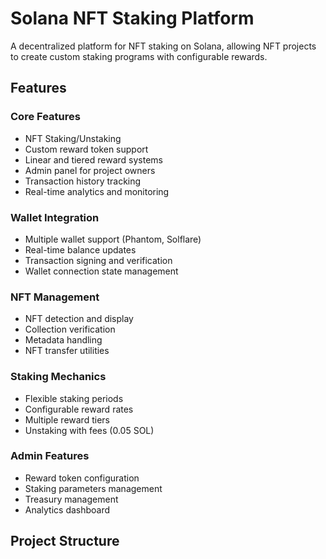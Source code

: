 # Solana NFT Staking Platform

A decentralized platform for NFT staking on Solana, allowing NFT projects to create custom staking programs with configurable rewards.

## Features

### Core Features
- NFT Staking/Unstaking
- Custom reward token support
- Linear and tiered reward systems
- Admin panel for project owners
- Transaction history tracking
- Real-time analytics and monitoring

### Wallet Integration
- Multiple wallet support (Phantom, Solflare)
- Real-time balance updates
- Transaction signing and verification
- Wallet connection state management

### NFT Management
- NFT detection and display
- Collection verification
- Metadata handling
- NFT transfer utilities

### Staking Mechanics
- Flexible staking periods
- Configurable reward rates
- Multiple reward tiers
- Unstaking with fees (0.05 SOL)

### Admin Features
- Reward token configuration
- Staking parameters management
- Treasury management
- Analytics dashboard

## Project Structure

